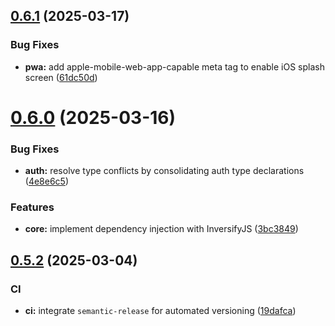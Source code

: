 ## [0.6.1](https://github.com/AndrewCK24/volleybro/compare/v0.6.0...v0.6.1) (2025-03-17)


### Bug Fixes

* **pwa:** add apple-mobile-web-app-capable meta tag to enable iOS splash screen ([61dc50d](https://github.com/AndrewCK24/volleybro/commit/61dc50d99159c3f878e012b9dd38dbf0284ddfbd))

# [0.6.0](https://github.com/AndrewCK24/volleybro/compare/v0.5.2...v0.6.0) (2025-03-16)


### Bug Fixes

* **auth:** resolve type conflicts by consolidating auth type declarations ([4e8e6c5](https://github.com/AndrewCK24/volleybro/commit/4e8e6c582aa151749888296c6f60d5ec58cd7fb2))


### Features

* **core:** implement dependency injection with InversifyJS ([3bc3849](https://github.com/AndrewCK24/volleybro/commit/3bc3849b2853aa4bf22939608c0c74fe7aa8d160))

## [0.5.2](https://github.com/AndrewCK24/volleybro/compare/v0.5.1...v0.5.2) (2025-03-04)


### CI

* **ci:** integrate `semantic-release` for automated versioning ([19dafca](https://github.com/AndrewCK24/volleybro/commit/19dafcae0c8382008cac648362196db8c5bc02b7))
